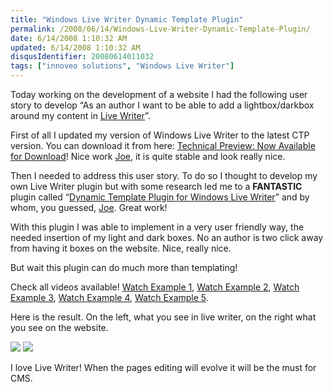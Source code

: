 ```yaml
---
title: "Windows Live Writer Dynamic Template Plugin"
permalink: /2008/06/14/Windows-Live-Writer-Dynamic-Template-Plugin/
date: 6/14/2008 1:10:32 AM
updated: 6/14/2008 1:10:32 AM
disqusIdentifier: 20080614011032
tags: ["innoveo solutions", "Windows Live Writer"]
---
```

<div class="wlWriterHeaderFooter" style="float:right; margin:0px; padding:0px 0px 4px 8px;"><script type="text/javascript">digg_url = "http://weblogs.asp.net/lkempe/archive/2008/06/13/windows-live-writer-dynamic-template-plugin.aspx";digg_title = "Windows Live Writer Dynamic Template Plugin";digg_bgcolor = "#FFFFFF";digg_skin = "normal";</script><script src="http://digg.com/tools/diggthis.js" type="text/javascript"></script><script type="text/javascript">digg_url = undefined;digg_title = undefined;digg_bgcolor = undefined;digg_skin = undefined;</script></div>

Today working on the development of a website I had the following user story to develop “As an author I want to be able to add a lightbox/darkbox around my content in [Live Writer](http://windowslivewriter.spaces.live.com/)”.
<!-- more -->

First of all I updated my version of Windows Live Writer to the latest CTP version. You can download it from here: [Technical Preview: Now Available for Download](http://windowslivewriter.spaces.live.com/blog/cns!D85741BB5E0BE8AA!1508.entry)! Nice work [Joe](http://jcheng.wordpress.com/2008/06/03/new-writer-plugins-for-tech-preview/), it is quite stable and look really nice.

Then I needed to address this user story. To do so I thought to develop my own Live Writer plugin but with some research led me to a **FANTASTIC** plugin called “[Dynamic Template Plugin for Windows Live Writer](http://www.joecheng.com/code/DynamicTemplate/)” and by whom, you guessed, [Joe](http://www.joecheng.com/). Great work!

With this plugin I was able to implement in a very user friendly way, the needed insertion of my light and dark boxes. No an author is two click away from having it boxes on the website. Nice, really nice.

But wait this plugin can do much more than templating!

Check all videos available! [Watch Example 1](http://www.joecheng.com/screencasts/level1.swf), [Watch Example 2](http://www.joecheng.com/screencasts/level2.swf), [Watch Example 3](http://www.joecheng.com/screencasts/level3.swf), [Watch Example 4](http://www.joecheng.com/screencasts/level3a.swf), [Watch Example 5](http://www.joecheng.com/screencasts/level4a.swf).

Here is the result. On the left, what you see in live writer, on the right what you see on the website.

![](http://farm4.static.flickr.com/3028/2575883688_d3bc3dd2de_o.png) ![](http://farm4.static.flickr.com/3061/2575055209_e140ae3407_o.png) 

I love Live Writer! When the pages editing will evolve it will be the must for CMS.
